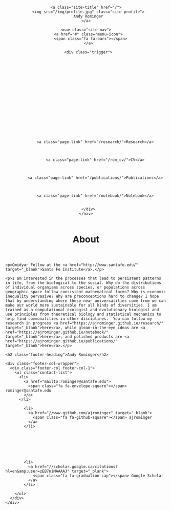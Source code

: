 <html class="fixedsticky-withoutfixedfixed"><head>
  <meta charset="utf-8">
  <meta http-equiv="X-UA-Compatible" content="IE=edge">
  <meta name="viewport" content="width=device-width, initial-scale=1">
  <meta name="turbolinks-cache-control" content="no-cache">

  <title>Andy Rominger</title>
  <meta name="description" content="Omidyar Postdoctoral Fellow at the Santa Fe Institute">

  <link href="https://fonts.googleapis.com/css?family=Lora|Source+Sans+Pro" rel="stylesheet">
  <link rel="stylesheet" href="/bower_components/font-awesome/css/font-awesome.min.css">
  <link rel="stylesheet" href="/bower_components/filament-sticky/fixedsticky.css">
  <link rel="stylesheet" href="/css/main.css">
  <link rel="canonical" href="http://ajrominger.github.io/">
  <link rel="alternate" type="application/rss+xml" title="Andy Rominger" href="http://ajrominger.github.io/feed.xml">
</head>


<body style="background-position: center -5vw;">

<header class="site-header fixedsticky" data-fixed-sticky-position="{&quot;top&quot;: true, &quot;bottom&quot;:false}">

  <div class="wrapper">

    <a class="site-title" href="/">
      <img src="/img/profile.jpg" class="site-profile">
      Andy Rominger
    </a>

    <nav class="site-nav">
      <a href="#" class="menu-icon">
        <span class="fa fa-bars"></span>
      </a>

      <div class="trigger">
        
        
          
        
          
        
          
        
          
        
          
        
          
        
          
        
          
        
          
            <a class="page-link" href="/research/">Research</a>
          
        
          
            <a class="page-link" href="/rom_cv/">CV</a>
          
        
          
            <a class="page-link" href="/publications/">Publications</a>
          
        
          
            <a class="page-link" href="/notebook/">Notebook</a>
          
        
      </div>
    </nav>

  </div>

</header>


<div class="page-content">
    <div class="wrapper">
        <div class="home">

  <header class="post-header">
    <h1 class="post-title">About</h1>
  </header>

    <p>Omidyar Fellow at the <a href="http://www.santafe.edu/" target="_blank">Santa Fe Institute</a>.</p>

    <p>I am interested in the processes that lead to persistent patterns in life, from the biological to the social. Why do the distributions of individual organisms across species, or populations across geographic space follow consistent mathematical forms? Why is economic inequality pervasive? Why are preconceptions hard to change? I hope that by understanding where these near universalities come from we can make our world more sustainable for all kinds of diversities. I am trained as a computational ecologist and evolutionary biologist and use principles from theoretical biology and statistical mechanics to help find commonalities in other disciplines.  You can follow my research in progress <a href="https://ajrominger.github.io/research/" target="_blank">here</a>, while gleam-in-the-eye ideas are <a href="https://ajrominger.github.io/notebook/" target="_blank">here</a>, and polished products are <a href="https://ajrominger.github.io/publications/" target="_blank">here</a>.</p>

</div>
    </div>
</div>

<footer class="site-footer">

  <div class="wrapper">

    <h2 class="footer-heading">Andy Rominger</h2>

    <div class="footer-col-wrapper">
      <div class="footer-col footer-col-1">
        <ul class="contact-list">
          <li>
            <a href="mailto:rominger@santafe.edu">
              <span class="fa fa-envelope-square"></span> rominger@santafe.edu
            </a>
          </li>
          
            <li>
              <a href="//www.github.com/ajrominger" target="_blank">
                <span class="fa fa-github-square"></span> ajrominger
              </a>
            </li>
          

          

          

          
            <li>
              <a href="//scholar.google.ca/citations?hl=en&amp;user=zEB7niMAAAAJ" target="_blank">
                <span class="fa fa-graduation-cap"></span> Google Scholar
              </a>
            </li>
          
        </ul>
      </div>
    </div>

  </div>

</footer>



<script async="" src="https://www.google-analytics.com/analytics.js"></script><script data-turbolinks-eval="false" src="/bower_components/jquery/dist/jquery.min.js"></script>
<script data-turbolinks-eval="false" src="/bower_components/turbolinks/dist/turbolinks.js"></script>
<script data-turbolinks-eval="false" src="/bower_components/filament-sticky/fixedsticky.js"></script>
<script data-turbolinks-eval="false">Turbolinks.start();</script>
<script src="/js/app.js"></script>
<script>
    (function(i,s,o,g,r,a,m){i['GoogleAnalyticsObject']=r;i[r]=i[r]||function(){
        (i[r].q=i[r].q||[]).push(arguments)},i[r].l=1*new Date();a=s.createElement(o),
        m=s.getElementsByTagName(o)[0];a.async=1;a.src=g;m.parentNode.insertBefore(a,m)
    })(window,document,'script','https://www.google-analytics.com/analytics.js','ga');
    ga('create', 'UA-86512448-1', 'auto');
    ga('send', 'pageview');
</script>
</body></html>
